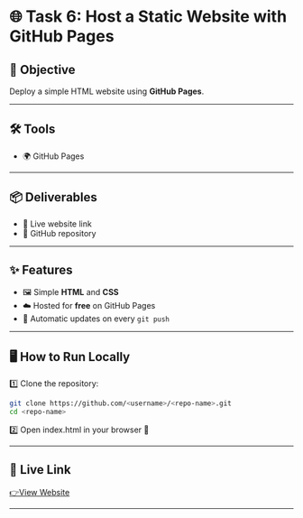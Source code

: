 # 🌐 Task 6: Host a Static Website with GitHub Pages

## 🎯 Objective  
Deploy a simple HTML website using **GitHub Pages**.

---

## 🛠️ Tools  
- 🌍 GitHub Pages  

---

## 📦 Deliverables  
- 🔗 Live website link  
- 📂 GitHub repository  

---

## ✨ Features  
- 🖼️ Simple **HTML** and **CSS**  
- ☁️ Hosted for **free** on GitHub Pages  
- 🔄 Automatic updates on every `git push`  

---

## 🖥️ How to Run Locally  
1️⃣ Clone the repository:  
```bash
git clone https://github.com/<username>/<repo-name>.git
cd <repo-name>
```

2️⃣ Open index.html in your browser 🌟

---

## 🔗 Live Link

[👉View Website](https://vishakhachachare.github.io/ElevateLab_Task6/)

---
